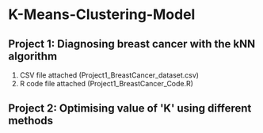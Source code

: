 # K-Means-Clustering-Model

## Project 1: Diagnosing breast cancer with the kNN algorithm
  1. CSV file attached (Project1_BreastCancer_dataset.csv)
  2. R code file attached (Project1_BreastCancer_Code.R)

## Project 2: Optimising value of 'K' using different methods


